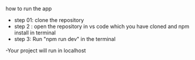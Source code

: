 how to run the app
- step 01:
clone the repository
- step 2 :
open the repository in vs code which you have cloned and npm install in terminal
- step 3:
Run "npm run dev" in the terminal

-Your project will run in localhost
